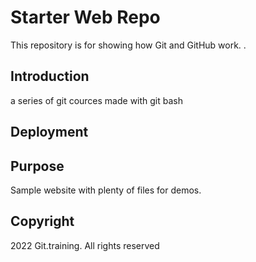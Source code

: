 # Starter Web Repo

This repository is for showing how Git and GitHub work. .

## Introduction

a series of git cources made with git bash

## Deployment


## Purpose

Sample website with plenty of files for demos.

## Copyright

2022 Git.training. All rights reserved
